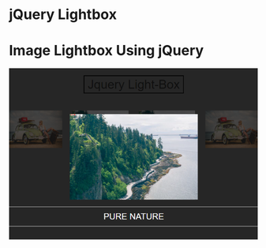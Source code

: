 # jQuery Lightbox

Image Lightbox Using jQuery
=====================================
![alt text](https://github.com/jahidbinkibria/simple_lightbox_jQuery/blob/master/ss.png)
